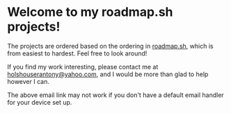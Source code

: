 # Welcome to my roadmap.sh projects!

The projects are ordered based on the ordering in <a href=https://roadmap.sh/projects target="_blank">roadmap.sh</a>, which is from easiest to hardest. Feel free to look around!

If you find my work interesting, please contact me at <a href="mailto:holshouserantony@yahoo.com" target="_blank">holshouserantony@yahoo.com</a>, and I would be more than glad to help however I can.

The above email link may not work if you don't have a default email handler for your device set up.
